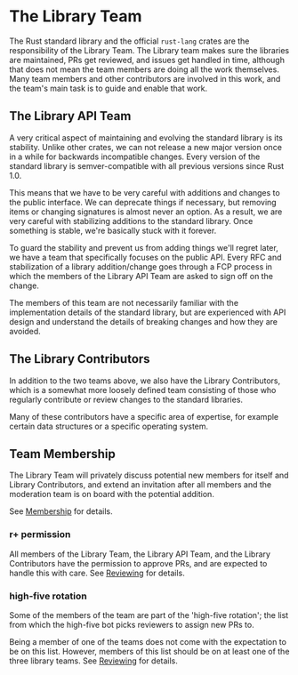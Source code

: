 # The Library Team

The Rust standard library and the official `rust-lang` crates are
the responsibility of the Library Team.
The Library team makes sure the libraries are maintained,
PRs get reviewed, and issues get handled in time,
although that does not mean the team members are doing all the work themselves.
Many team members and other contributors are involved in this work,
and the team's main task is to guide and enable that work.

## The Library API Team

A very critical aspect of maintaining and evolving the standard library is its stability.
Unlike other crates, we can not release a new major version once in a while for backwards
incompatible changes. Every version of the standard library is semver-compatible
with all previous versions since Rust 1.0.

This means that we have to be very careful with additions and changes to the public interface.
We can deprecate things if necessary,
but removing items or changing signatures is almost never an option.
As a result, we are very careful with stabilizing additions to the standard library.
Once something is stable, we're basically stuck with it forever.

To guard the stability and prevent us from adding things we'll regret later,
we have a team that specifically focuses on the public API.
Every RFC and stabilization of a library addition/change goes through a FCP process
in which the members of the Library API Team are asked to sign off on the change.

The members of this team are not necessarily familiar with the implementation details
of the standard library, but are experienced with API design and understand the details
of breaking changes and how they are avoided.

## The Library Contributors

In addition to the two teams above, we also have the Library Contributors,
which is a somewhat more loosely defined team consisting of those who regularly contribute
or review changes to the standard libraries.

Many of these contributors have a specific area of expertise,
for example certain data structures or a specific operating system.

## Team Membership

The Library Team will privately discuss potential new members for itself and Library Contributors,
and extend an invitation after all members and the moderation team is on board with the potential addition.

See [Membership](./membership.md) for details.

### r+ permission

All members of the Library Team, the Library API Team, and the Library Contributors
have the permission to approve PRs, and are expected to handle this with care.
See [Reviewing](./reviewing.md) for details.

### high-five rotation

Some of the members of the team are part of the 'high-five rotation';
the list from which the high-five bot picks reviewers to assign new PRs to.

Being a member of one of the teams does not come with the expectation to be on this list.
However, members of this list should be on at least one of the three library teams.
See [Reviewing](./reviewing.md) for details.
